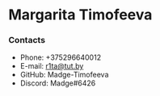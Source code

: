 # Margarita Timofeeva #

### Contacts ###

* Phone: +375296640012
* E-mail: r1ta@tut.by
* GitHub: Madge-Timofeeva
* Discord: Madge#6426


